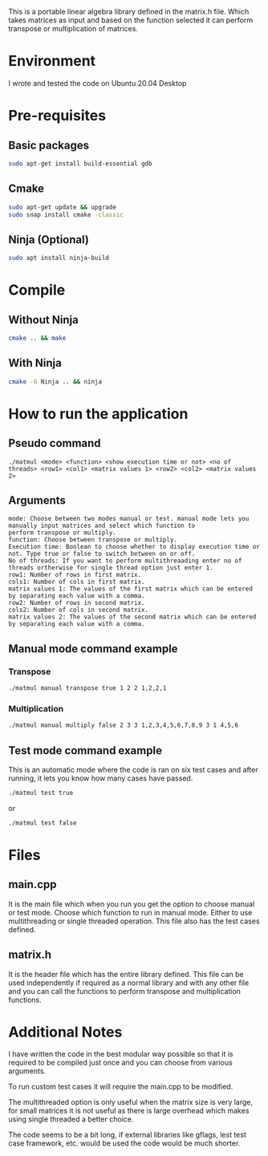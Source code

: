 This is a portable linear algebra library defined in the matrix.h file. Which takes matrices as input and
based on the function selected it can perform transpose or multiplication of matrices.

# Environment
I wrote and tested the code on Ubuntu 20.04 Desktop

# Pre-requisites
## Basic packages
```bash
sudo apt-get install build-essential gdb
```

## Cmake
```bash
sudo apt-get update && upgrade
sudo snap install cmake -classic
```
## Ninja (Optional)
```bash
sudo apt install ninja-build
```
# Compile
## Without Ninja
```bash
cmake .. && make
```
## With Ninja
```bash
cmake -G Ninja .. && ninja
```

# How to run the application
## Pseudo command
`./matmul <mode> <function> <show execution time or not> <no of threads> <row1> <col1> <matrix values 1> <row2> <col2> <matrix values 2>`

## Arguments
```
mode: Choose between two modes manual or test. manual mode lets you manually input matrices and select which function to
perform transpose or multiply.
function: Choose between transpose or multiply.
Execution time: Boolean to choose whether to display execution time or not. Type true or false to switch between on or off.
No of threads: If you want to perform multithreaading enter no of threads ortherwise for single thread option just enter 1.
row1: Number of rows in first matrix.
cols1: Number of cols in first matrix.
matrix values 1: The values of the first matrix which can be entered by separating each value with a comma.
row2: Number of rows in second matrix.
cols2: Number of cols in second matrix.
matrix values 2: The values of the second matrix which can be entered by separating each value with a comma.
```
## Manual mode command example
### Transpose
```bash
./matmul manual transpose true 1 2 2 1,2,2,1
```
### Multiplication
```bash
./matmul manual multiply false 2 3 3 1,2,3,4,5,6,7,8,9 3 1 4,5,6
```
## Test mode command example
This is an automatic mode where the code is ran on six test cases and after running, it lets you know how many cases have passed.

```bash
./matmul test true
``` 
or
```bash
./matmul test false
```
# Files
## main.cpp
It is the main file which when you run you get the option to choose manual or test mode. Choose which function to run in
manual mode. Either to use multithreading or single threaded operation. This file also has the test cases defined.
## matrix.h
It is the header file which has the entire library defined. This file can be used independently if required as a normal
library and with any other file and you can call the functions to perform transpose and multiplication functions.

# Additional Notes
I have written the code in the best modular way possible so that it is required to be compiled just once and you can
choose from various arguments.

To run custom test cases it will require the main.cpp to be modified.

The multithreaded option is only useful when the matrix size is very large, for small matrices it is not useful as there
is large overhead which makes using single threaded a better choice.

The code seems to be a bit long, if external libraries like gflags, lest test case framework, etc. would be used the
code would be much shorter.